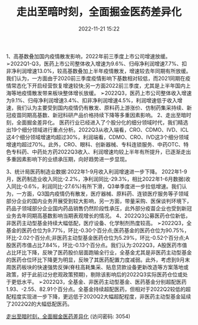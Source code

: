 ﻿---
title: 走出至暗时刻，全面掘金医药差异化
date: 2022-11-21 15:22
tags:
- 医药行业
updated: 1970-01-01 08:00:00
---

1、高基数叠加国内疫情散发影响，2022年前三季度上市公司增速放缓。
➢2022Q1-Q3，医药上市公司整体收入增速为9.6%、归母净利润增速7.7%、扣非净利润增速13.0%，较高基数叠加上半年疫情散发，增速较去年同期有所放缓。我们认为，一方面由于2020前三季度疫情影响下基数相对较低，而2021同期在疫情常态化下开启经营恢复增速较快;另一方面2022前三季度，尤其是上半年国内上海等地疫情散发带来板块整体增长放缓。
➢2022Q3，医药上市公司整体收入增速为9.1%、归母净利润增速3.4%、扣非净利润增速4.5%，利润增速低于收入增速，我们认为主要受到国内疫情仍有散发、原料药上游涨价、仿制药集采持续、新冠疫苗同期高基数、新冠科研产品价格持续下降等多重因素影响。
2、走出至暗时刻，全面掘金差异化。
医药行业已经进入了个股分化的细分领域时代，我们精选出19个细分领域进行重点分析。2022Q3从收入端看，CRO、CDMO、IVD、ICL这4个细分领域增速均超过30%，利润端看，CDMO、CRO、IVD这3个细分领域增速均超过70%。此外，CRO、眼科、创新器械、专科连锁服务、中药OTC、特色专科药、中药处方药2022Q3收入、利润增速均较上半年有所提升，已逐渐走出多重因素影响下的业绩承压期，向好趋势进一步显现。
<!-- more -->
3、统计局医药制造业数据:2022年1-9月收入利润增速进一步下降。
2022年1-9月，医药制造业收入同比-2.2%，净利润同比-29.3%，相比2022年1-6月数据(收入同比-0.6%，利润同比-27.6%)有所下滑，Q3单季度进一步拉低增速。我们认为，一方面，Q3国内疫情仍有散发，医疗器械、原料药、连锁医疗服务等子领域部分企业的国内业务开展受到较大影响，另一方面，带量采购、医保谈判环境下，药品子领域部分企业国内药品销售仍然阶段性承压，此外部分疫苗企业也受到新冠业务去年同期高基数影响当期表观增长的情况。
4、2022Q3公募医药仓位新低，非医药主动型基金持续大幅低配，医疗设备、化学制剂热度较高。
➢2022Q3，全基金的医药仓位为9.77%，环比-0.30个百分点;医药基金的医药仓位为90.75%，环比-2.02个百分点;非医药主动型基金医药仓位为5.29%，环比-0.52个百分点;A股医药市值占比7.84%，环比-0.13个百分点。我们认为:2022Q3，A股医药市值占比环比下降，反映了医药股价层面跑输全行业，全基金尤其是非医药主动型基金的医药仓位环比下降更为明显，反映了其医药配置力度减弱。此外，考虑到9月末周医药板块的快速强势反弹(脊柱高耗集采、贴息贷款设备更新改造等方案落地或政策，好于此前过分悲观政策预期)，剔除该影响后的2022Q3实际医药仓位或处于更低水平。
➢2022Q3，全基金、非医药主动型基金、医药基金分别超配医药1.93、-2.55、82.91个百分点。全基金持续超配医药，但相对于2022Q2较低的超配程度实现进一步下降，更远低于2020Q2大幅超配程度，非医药主动型基金延续了2022Q2的大幅低配医药。

[走出至暗时刻，全面掘金医药差异化](https://url12.ctfile.com/f/3948612-729641649-604764?p=3054)
(访问密码: 3054)
